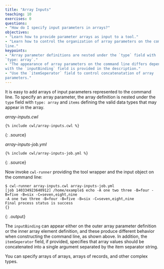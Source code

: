 ```yaml
---
title: "Array Inputs"
teaching: 10
exercises: 0
questions:
- "How do I specify input parameters in arrays?"
objectives:
- "Learn how to provide parameter arrays as input to a tool."
- "Learn how to control the organization of array parameters on the command
line."
keypoints:
- "Array parameter definitions are nested under the `type` field with
`type: array`."
- "The appearance of array parameters on the command line differs depending on
with the `inputBinding` field is provided in the description."
- "Use the `itemSeperator` field to control concatenatation of array
parameters."
---
```

It is easy to add arrays of input parameters represented to the command
line.  To specify an array parameter, the array definition is nested
under the `type` field with `type: array` and `items` defining the valid
data types that may appear in the array.

*array-inputs.cwl*

~~~
{% include cwl/array-inputs.cwl %}
~~~
{: .source}

*array-inputs-job.yml*

~~~
{% include cwl/array-inputs-job.yml %}
~~~
{: .source}

Now invoke `cwl-runner` providing the tool wrapper and the input object
on the command line:

~~~
$ cwl-runner array-inputs.cwl array-inputs-job.yml
[job 140334923640912] /home/example$ echo -A one two three -B=four -B=five -B=six -C=seven,eight,nine
-A one two three -B=four -B=five -B=six -C=seven,eight,nine
Final process status is success
{}
~~~
{: .output}

The `inputBinding` can appear either on the outer array parameter definition
or the inner array element definition, and these produce different behavior when
constructing the command line, as shown above.
In addition, the `itemSeperator` field, if provided, specifies that array
values should be concatenated into a single argument separated by the item
separator string.

You can specify arrays of arrays, arrays of records, and other complex
types.
